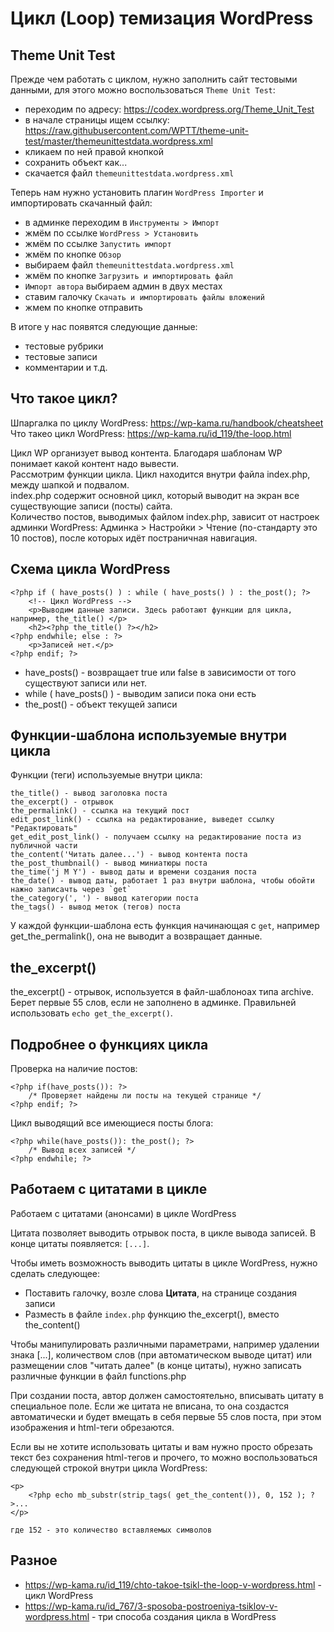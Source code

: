 # Цикл (Loop) темизация WordPress

## Theme Unit Test
Прежде чем работать с циклом, нужно заполнить сайт тестовыми данными, для этого можно воспользоваться `Theme Unit Test`:
- переходим по адресу: https://codex.wordpress.org/Theme_Unit_Test
- в начале страницы ищем ссылку: https://raw.githubusercontent.com/WPTT/theme-unit-test/master/themeunittestdata.wordpress.xml
- кликаем по ней правой кнопкой
- сохранить объект как...
- скачается файл `themeunittestdata.wordpress.xml`

Теперь нам нужно установить плагин `WordPress Importer` и импортировать скачанный файл:
- в админке переходим в `Инструменты > Импорт`
- жмём по ссылке `WordPress > Установить`
- жмём по ссылке `Запустить импорт`
- жмём по кнопке `Обзор`
- выбираем файл `themeunittestdata.wordpress.xml`
- жмём по кнопке `Загрузить и импортировать файл`
- `Импорт автора` выбираем админ в двух местах
- ставим галочку `Скачать и импортировать файлы вложений`
- жмем по кнопке отправить

В итоге у нас появятся следующие данные:
- тестовые рубрики
- тестовые записи
- комментарии и т.д.

## Что такое цикл?
Шпаргалка по циклу WordPress: https://wp-kama.ru/handbook/cheatsheet  
Что такео цикл WordPress: https://wp-kama.ru/id_119/the-loop.html

Цикл WP организует вывод контента. Благодаря шаблонам WP понимает какой контент надо вывести.  
Рассмотрим функции цикла. Цикл находится внутри файла index.php, между шапкой и подвалом.  
index.php содержит основной цикл, который выводит на экран все существующие записи (посты) сайта.  
Количество постов, выводимых файлом index.php, зависит от настроек админки WordPress: Админка > Настройки > Чтение (по-стандарту это 10 постов), после которых идёт постраничная навигация.

## Схема цикла WordPress

    <?php if ( have_posts() ) : while ( have_posts() ) : the_post(); ?>
        <!-- Цикл WordPress -->
        <p>Выводим данные записи. Здесь работают функции для цикла, например, the_title() </p>
        <h2><?php the_title() ?></h2> 
    <?php endwhile; else : ?>
        <p>Записей нет.</p>
    <?php endif; ?>

- have_posts() - возвращает true или false в зависимости от того существуют записи или нет.
- while ( have_posts() ) - выводим записи пока они есть
- the_post() - объект текущей записи

## Функции-шаблона используемые внутри цикла
Функции (теги) используемые внутри цикла:

    the_title() - вывод заголовка поста
    the_excerpt() - отрывок
    the_permalink() - ссылка на текущий пост
    edit_post_link() - ссылка на редактирование, выведет ссылку "Редактировать"
    get_edit_post_link() - получаем ссылку на редактирование поста из публичной части
    the_content('Читать далее...') - вывод контента поста
    the_post_thumbnail() - вывод миниатюры поста
    the_time('j M Y') - вывод даты и времени создания поста
    the_date() - вывод даты, работает 1 раз внутри шаблона, чтобы обойти нажно записачть через `get`
    the_category(', ') - вывод категории поста
    the_tags() - вывод меток (тегов) поста

У каждой функции-шаблона есть функция начинающая с `get`, например get_the_permalink(), она не выводит а возвращает данные.

## the_excerpt()
the_excerpt() - отрывок, используется в файл-шаблоноах типа archive. Берет первые 55 слов, если не заполнено в админке. Правильней использовать `echo get_the_excerpt()`.

## Подробнее о функциях цикла
Проверка на наличие постов:

    <?php if(have_posts()): ?>
        /* Проверяет найдены ли посты на текущей странице */
    <?php endif; ?>

Цикл выводящий все имеющиеся посты блога:

    <?php while(have_posts()): the_post(); ?>
        /* Вывод всех записей */
    <?php endwhile; ?>

## Работаем с цитатами в цикле
Работаем с цитатами (анонсами) в цикле WordPress

Цитата позволяет выводить отрывок поста, в цикле вывода записей. В конце цитаты появляется: `[...]`.

Чтобы иметь возможность выводить цитаты в цикле WordPress, нужно сделать следующее:

- Поставить галочку, возле слова **Цитата**, на странице создания записи
- Разместь в файле `index.php` функцию the_excerpt(), вместо the_content()

Чтобы манипулировать различными параметрами, например удалении знака [...], количеством слов (при автоматическом выводе цитат) или размещении слов "читать далее" (в конце цитаты), нужно записать различные функции в файл functions.php

При создании поста, автор должен самостоятельно, вписывать цитату в специальное поле. Если же цитата не вписана, то она создастся автоматически и будет вмещать в себя первые 55 слов поста, при этом изображения и html-теги обрезаются.

Eсли вы не хотите использовать цитаты и вам нужно просто обрезать текст без сохранения html-тегов и прочего, то можно воспользоваться следующей строкой внутри цикла WordPress:</p>

    <p>
        <?php echo mb_substr(strip_tags( get_the_content()), 0, 152 ); ?>...
    </p>
    
    где 152 - это количество вставляемых символов

## Разное
- https://wp-kama.ru/id_119/chto-takoe-tsikl-the-loop-v-wordpress.html - цикл WordPress
- https://wp-kama.ru/id_767/3-sposoba-postroeniya-tsiklov-v-wordpress.html - три способа создания цикла в WordPress
